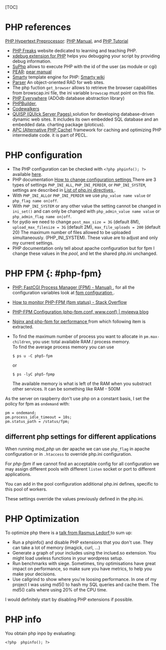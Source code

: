 <!--
.. description:
.. date: 2014-12-17
.. modified:
.. slug: php
.. tags:
.. link:
.. book: mzlinux
.. title: PHP
-->

[TOC]

# PHP references

[PHP Hypertext Preprocessor](http://www.php.net/):
    [PHP Manual](http://www.php.net/manual/en/),
    and [PHP Tutorial](http://www.php.net/tut.php)

-   [PHP Freaks](http://www.phpfreaks.com/)
    website dedicated to learning and teaching PHP.
-   [xdebug extension for PHP](http://www.xdebug.org/)
    helps you debugging your script by providing debug information.
-   [SuPhp](http://www.suphp.org/)
    allows to execute PHP with the id of the user (as module or cgi)
-   [PEAR](http://pear.php.net/):
    [pear manual](http://pear.php.net/manual/en/)
-   [Smarty](http://www.smarty.net) template engine for PHP:
    [Smarty wiki](http://smarty.incutio.com/)
-   [Parser](http://www.parser.ru/en/)
    An object-oriented RAD for web sites.
-   The php fuction `get_browser` allows to retrieve the browser
    capabilities from
    browscap.ini file, the ini variable `browscap` must point on this file.
-   [PHP Everywhere](http://phplens.com/phpeverywhere/)
    (ADOdb database abstraction library)
-   [PHPBuilder](http://www.phpbuilder.com/),
-   [Codewalkers](http://codewalkers.com/)
-   [QUISP (QUIck Server Pages) ](http://quisp.sourceforge.net/)
    solution for developing database-driven dynamic web sites. It
    includes its own embedded SQL database and an embedded data.
    charting package (ploticus).
-   [APC (Alternative PHP Cache)](http://php.net/manual/en/book.apc.php)
    framework for caching and optimizing PHP intermediate code. it is
    part of PECL.

# PHP configuration
-   The PHP configuration can be checked with `<?php phpinfo(); ?>`
    available [here](http://nas.lan/status/phpinfo.php).
-   PHP documentation [How to change configuration settings
    ](http://php.net/manual/en/configuration.changes.php)
    There are 3 types of settings
    `PHP_INI_ALL`, `PHP_INI_PERDIR`, or `PHP_INI_SYSTEM`,
    settings are described in [List of php.ini directives
    ](http://php.net/manual/en/ini.list.php).
-   With  `PHP_INI_ALL`or `PHP_INI_PERDIR` we use
    `php_value name value` or `php_flag name on|off`.
-   With `PHP_INI_SYSTEM` or any other value the setting cannot be
    changed in `ini_set()` and can only be changed with
    `php_admin_value name value` or `php_admin_flag name on|off`.
-   for pydio we need to change `post_max_size = 3G` (default 8M),
    `upload_max_filesize = 3G` (default 2M),
    `max_file_uploads = 200` (default 20)
    The maximum number of files allowed to be uploaded
    simultaneously. (PHP_INI_SYSTEM). These value are to adjust and
    only my current settings.
-   PHP documentation only tell about apache configuration but for fpm
    I change these values in the *pool*, and let the shared php.ini unchanged.

# PHP FPM {: #php-fpm}

-   [PHP: FastCGI Process Manager (FPM) - Manual)
    ](http://php.net/manual/en/install.fpm.php),
    for all the configuration variables look at
    [fpm configuration
    ](http://php.net/manual/en/install.fpm.configuration.php).
-   [How to monitor PHP-FPM (fpm status) - Stack Overflow
    ](http://stackoverflow.com/questions/15465333/php-fpm-processes-monitoring-profiling/15473307#15473307)
-   [PHP-FPM Configuration (php-fpm.conf, www.conf) | myjeeva blog
    ](http://myjeeva.com/php-fpm-configuration-101.html)
-   [Nginx and php-fpm for performance
    ](http://jeremymarc.github.io/2013/04/22/nginx-and-php-fpm-for-performance/)
    from which following item is extracted.
-   To find the maximum number of process you want to allocate in
    `pm.max-children`,
    you use:
    total available RAM / process memory.<br/>
    To find the average process memory you can use

        $ ps u -C php5-fpm

    or

        $ ps -lyC php5-fpmp

    The available memory is what is left of the RAM when you substract
    other services. It can be something like RAM - 500M

As the server on raspberry don't use php on a constant basis, I set
the policy for fpm as `ondemand` with:

    pm = ondemand;
    pm.process_idle_timeout = 10s;
    pm.status_path = /status/fpm;

## differrent php settings for different applications

When running *mod_php* un der apache we can use `php_flag` in apache
configuration or in `.htaccess` to override php.ini configuration.

For _php-fpm_ if we cannot find an acceptable config for all
configuration we may assign different pools with different `listen`
socket or port to different applications.

You can add in the pool configuration additional php.ini defines,
specific to this pool of workers.

These settings override the values previously defined in the php.ini.

# PHP Optimization

To optimize php there is a [talk from Rasmus Ledorf
 ](http://talks.php.net/show/confoo10/1) to sum up:

-   Run a phpinfo() and disable PHP extensions that you don't use. They can take a lot of memory (imagick, curl, ...)
-   Generate a graph of your includes using the inclued.so extension. You might load useless functions in your wordpress setup.
-   Run benchmarks with siege. Sometimes, tiny optimisations have great impact on performance, so make sure you have metrics, to help you make your decisions.
-   Use callgrind to show where you're loosing performance. In one of my project I was using md5() to hash my SQL queries and cache them. The md5() calls where using 20% of the CPU time.

I would definitely start by disabling PHP extensions if possible.

# PHP info
You obtain php inpo by evaluating:

    <?php  phpinfo(); ?>


<!-- Local Variables: -->
<!-- mode: markdown -->
<!-- ispell-local-dictionary: "english" -->
<!-- End: -->
